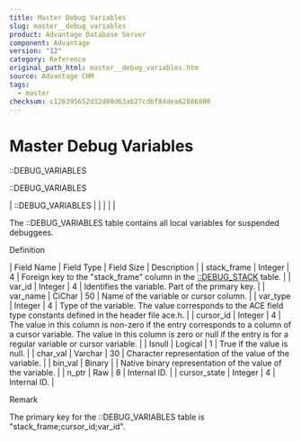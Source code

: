 ```yaml
---
title: Master Debug Variables
slug: master__debug_variables
product: Advantage Database Server
component: Advantage
version: "12"
category: Reference
original_path_html: master__debug_variables.htm
source: Advantage CHM
tags:
  - master
checksum: c126395652d32d80d63ab27cdbf84dea62086800
---
```


# Master Debug Variables

::DEBUG\_VARIABLES

::DEBUG\_VARIABLES

| ::DEBUG\_VARIABLES |  |  |  |  |

The ::DEBUG\_VARIABLES table contains all local variables for suspended debuggees.

Definition

| Field Name | Field Type | Field Size | Description |
| stack\_frame | Integer | 4 | Foreign key to the "stack\_frame" column in the [::DEBUG\_STACK](master__debug_stack.md) table. |
| var\_id | Integer | 4 | Identifies the variable. Part of the primary key. |
| var\_name | CiChar | 50 | Name of the variable or cursor column. |
| var\_type | Integer | 4 | Type of the variable. The value corresponds to the ACE field type constants defined in the header file ace.h. |
| cursor\_id | Integer | 4 | The value in this column is non-zero if the entry corresponds to a column of a cursor variable. The value in this column is zero or null if the entry is for a regular variable or cursor variable. |
| Isnull | Logical | 1 | True if the value is null. |
| char\_val | Varchar | 30 | Character representation of the value of the variable. |
| bin\_val | Binary |  | Native binary representation of the value of the variable. |
| n\_ptr | Raw | 8 | Internal ID. |
| cursor\_state | Integer | 4 | Internal ID. |

Remark

The primary key for the ::DEBUG\_VARIABLES table is "stack\_frame;cursor\_id;var\_id".
